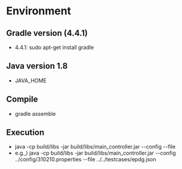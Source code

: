 # Environment

## Gradle version (4.4.1)
 - 4.4.1: sudo apt-get install gradle

## Java version 1.8
 - JAVA_HOME

## Compile
 - gradle assemble

## Execution
 - java -cp build/libs -jar build/libs/main_controller.jar --config <configuration file> --file <path of the testcase to be executed>
 - e.g.,) java -cp build/libs -jar build/libs/main_controller.jar --config ../config/310210.properties --file ../../testcases/epdg.json

